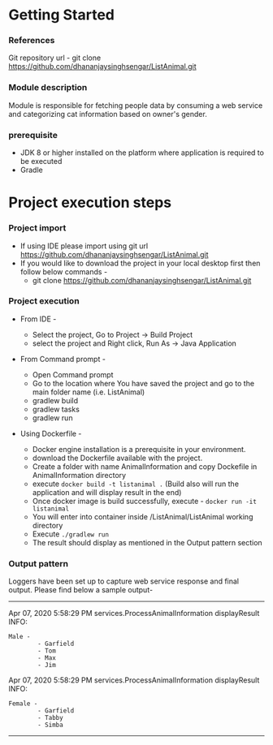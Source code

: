 
# Getting Started

### References
Git repository url - git clone https://github.com/dhananjaysinghsengar/ListAnimal.git

### Module description
Module is responsible for fetching people data by consuming a web service and categorizing cat information based on owner's gender.

### prerequisite
- JDK 8 or higher installed on the platform where application is required to be executed
- Gradle


# Project execution steps
### Project import
- If using IDE please import using git url https://github.com/dhananjaysinghsengar/ListAnimal.git
- If you would like to download the project in your local desktop first then follow below commands - 
	- git clone https://github.com/dhananjaysinghsengar/ListAnimal.git


### Project execution
 - From IDE -
	- Select the project, Go to Project -> Build Project
	- select the project and Right click, Run As -> Java Application
 - From Command prompt -
	- Open Command prompt
	- Go to the location where You have saved the project and go to the main folder name (i.e. ListAnimal)
    - gradlew build
    - gradlew tasks
    - gradlew run
    
 - Using Dockerfile -
	- Docker engine installation is a prerequisite in your environment.
	- download the Dockerfile available with the project.
	- Create a folder with name AnimalInformation and copy Dockefile in AnimalInformation directory
	- execute `docker build -t listanimal .` (Build also will run the application and will display result in the end)
	- Once docker image is build successfully, execute - 
			`docker run -it listanimal`
	- You will enter into container inside /ListAnimal/ListAnimal working directory
	- Execute `./gradlew run`
	- The result should display as mentioned in the Output pattern section
		
### Output pattern
Loggers have been set up to capture web service response and final output. Please find below a sample output- 
***********************************************************************************
Apr 07, 2020 5:58:29 PM services.ProcessAnimalInformation displayResult
INFO: 
	
	Male -	
			- Garfield
			- Tom
			- Max
			- Jim
		
Apr 07, 2020 5:58:29 PM services.ProcessAnimalInformation displayResult
INFO: 
	
	Female -    
			- Garfield
			- Tabby
			- Simba
		

*************************************************************************************

